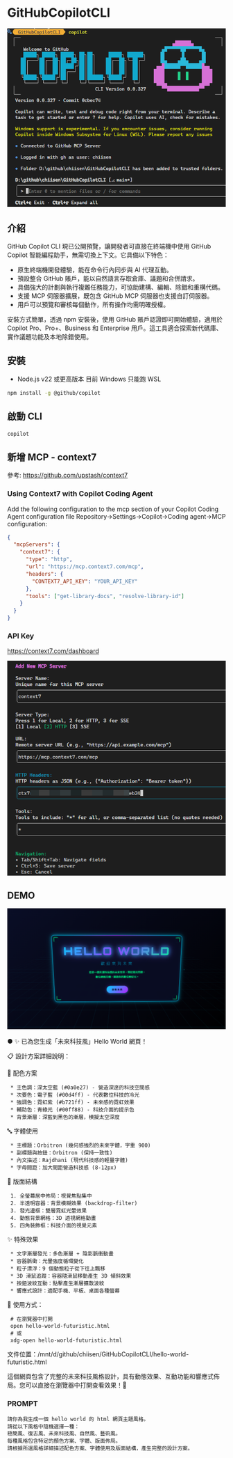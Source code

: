 # GitHubCopilotCLI

![CopilotCLI](./images/CopilotCLI.png)

## 介紹
GitHub Copilot CLI 現已公開預覽，讓開發者可直接在終端機中使用 GitHub Copilot 智能編程助手，無需切換上下文。它具備以下特色：

- 原生終端機開發體驗，能在命令行內同步與 AI 代理互動。
- 預設整合 GitHub 賬戶，能以自然語言存取倉庫、議題和合併請求。
- 具備強大的計劃與執行複雜任務能力，可協助建構、編輯、除錯和重構代碼。
- 支援 MCP 伺服器擴展，既包含 GitHub MCP 伺服器也支援自訂伺服器。
- 用戶可以預覽和審核每個動作，所有操作均需明確授權。

安裝方式簡單，透過 npm 安裝後，使用 GitHub 賬戶認證即可開始體驗，適用於 Copilot Pro、Pro+、Business 和 Enterprise 用戶。這工具適合探索新代碼庫、實作議題功能及本地除錯使用。

## 安裝
- Node.js v22 或更高版本
目前 Windows 只能跑 WSL
```bash
npm install -g @github/copilot
```

## 啟動 CLI
```bash
copilot
```

## 新增 MCP - context7
參考: https://github.com/upstash/context7

### Using Context7 with Copilot Coding Agent
Add the following configuration to the mcp section of your Copilot Coding Agent configuration file Repository->Settings->Copilot->Coding agent->MCP configuration:
```json
{
  "mcpServers": {
    "context7": {
      "type": "http",
      "url": "https://mcp.context7.com/mcp",
      "headers": {
        "CONTEXT7_API_KEY": "YOUR_API_KEY"
      },
      "tools": ["get-library-docs", "resolve-library-id"]
    }
  }
}
```

### API Key
https://context7.com/dashboard

![context7](./images/context7.png)

## DEMO
![GC01](./images/GC01.png)

 ● ✨ 已為您生成「未來科技風」Hello World 網頁！

   📋 設計方案詳細說明：

   🎨 配色方案

     * 主色調：深太空藍 (#0a0e27) - 營造深邃的科技空間感
     * 次要色：電子藍 (#00d4ff) - 代表數位科技的冷光
     * 強調色：霓虹紫 (#b721ff) - 未來感的霓虹效果
     * 輔助色：青綠光 (#00ff88) - 科技介面的提示色
     * 背景漸層：深藍到黑色的漸層，模擬太空深度

   🔤 字體使用

     * 主標題：Orbitron (幾何感強烈的未來字體，字重 900)
     * 副標題與按鈕：Orbitron (保持一致性)
     * 內文描述：Rajdhani (現代科技感的輕量字體)
     * 字母間距：加大間距營造科技感 (8-12px)

   📐 版面結構

     1. 全螢幕居中佈局：視覺焦點集中
     2. 半透明容器：背景模糊效果 (backdrop-filter)
     3. 發光邊框：雙層霓虹光暈效果
     4. 動態背景網格：3D 透視網格動畫
     5. 四角裝飾框：科技介面的視覺元素

   ✨ 特殊效果

     * 文字漸層發光：多色漸層 + 陰影脈衝動畫
     * 容器脈衝：光暈強度循環變化
     * 粒子漂浮：9 個動態粒子從下往上飄移
     * 3D 滑鼠追蹤：容器隨滑鼠移動產生 3D 傾斜效果
     * 按鈕波紋互動：點擊產生漸層擴散波紋
     * 響應式設計：適配手機、平板、桌面各種螢幕

   🚀 使用方式：

     # 在瀏覽器中打開
     open hello-world-futuristic.html
     # 或
     xdg-open hello-world-futuristic.html

   文件位置：/mnt/d/github/chiisen/GitHubCopilotCLI/hello-world-futuristic.html

   這個網頁包含了完整的未來科技風格設計，具有動態效果、互動功能和響應式佈局。您可以直接在瀏覽器中打開查看效果！🎉

### PROMPT
```bash
請你為我生成一個 hello world 的 html 網頁主題風格。                                                                    │ 
請從以下風格中隨機選擇一種：                                                                    │ 
極簡風、復古風、未來科技風、自然風、藝術風。                                                                    │ 
每種風格包含特定的顏色方案、字體、版面佈局。                                                                    │ 
請根據所選風格詳細描述配色方案、字體使用及版面結構，產生完整的設計方案。
```